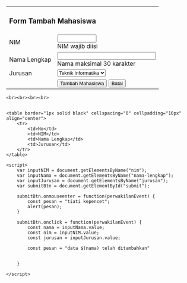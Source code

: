 <!DOCTYPE html>
<html lang="en">
<head>
    <meta charset="UTF-8">
    <meta http-equiv="X-UA-Compatible" content="IE=edge">
    <meta name="viewport" content="width=device-width, initial-scale=1.0">
    <title>Document</title>
</head>
<body>
    <form method="post" action="<?php $_SERVER['PHP_SELF'];?>">
        <table width="50%" cellpadding="2" align="center">
            <tr>
                <td colspan="2"><h3>Form Tambah Mahasiswa</h3></td>
            </tr>
            <tr>
                <td>NIM</td>
                <td><input type="text" name="nim" size="10"><br/>
                    <div class="note">NIM wajib diisi</div>
                </td>
            </tr>
            <tr>
                <td> Nama Lengkap</td>
                <td><input type="text" name="nama_lengkap" size="30"><br />
                    <div class="note">Nama maksimal 30 karakter</div>
                </td>
            </tr>
            <tr>
                <td>Jurusan</td>
                <td>
                    <select name="jurusan">
                        <option value = "Teknik Informatika">Teknik Informatika</option>
                        <option value = "Teknik Elektro">Teknik Elektro</option>
                    </select>
                </td>
            </tr>
            <tr>
                <td></td>
                <td><input id="submit" type="submit" value="Tambah Mahasiswa">
                    <input type="reset" value="Batal">
                </td>
            </tr>
        </table>
    </form>

    <br><br><br><br>


    <table border="1px solid black" cellspacing="0" cellpadding="10px" align="center">
        <tr>
            <td>No</td>
            <td>NIM</td>
            <td>Nama Lengkap</td>
            <td>Jurusan</td>
        </tr>
    </table>

    <script>
        var inputNIM = document.getElementsByName("nim");
        var inputNama = document.getElementsByName("nama-lengkap");
        var inputJurusan = document.getElementsByName("jurusan");
        var submitBtn = document.getElementById("submit");

        submitBtn.onmouseenter = function(perwakilanEvent) {
            const pesan = "tiati kepencet";
            alert(pesan);
        }

        submitBtn.onclick = function(perwakilanEvent) {
            const nama = inputNama.value;
            const nim = inputNIM.value;
            const jurusan = inputJurusan.value;
            
            const pesan = "data $(nama) telah ditambahkan"
            

        }

    </script>





</body>
</html>
